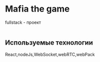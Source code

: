 <h1>Mafia the game</h1>
<div>fullstack - проект</div>
<br>
<h2>Используемые технологии</h2>
React,nodeJs,WebSocket,webRTC,webPack
